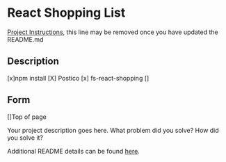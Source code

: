 # React Shopping List

[Project Instructions](./INSTRUCTIONS.md), this line may be removed once you have updated the README.md

## Description

[x]npm install
[X] Postico
[x] fs-react-shopping
[]
## Form
[]Top of page

Your project description goes here. What problem did you solve? How did you solve it?

Additional README details can be found [here](https://github.com/PrimeAcademy/readme-template/blob/master/README.md).

